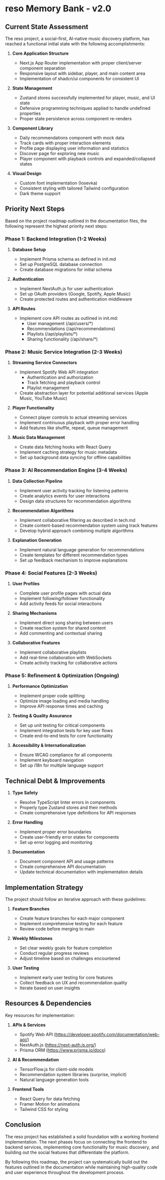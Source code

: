 # reso Memory Bank - v2.0

## Current State Assessment

The reso project, a social-first, AI-native music discovery platform, has reached a functional initial state with the following accomplishments:

1. **Core Application Structure**
   - Next.js App Router implementation with proper client/server component separation
   - Responsive layout with sidebar, player, and main content area
   - Implementation of shadcn/ui components for consistent UI

2. **State Management**
   - Zustand stores successfully implemented for player, music, and UI state
   - Defensive programming techniques applied to handle undefined properties
   - Proper state persistence across component re-renders

3. **Component Library**
   - Daily recommendations component with mock data
   - Track cards with proper interaction elements
   - Profile page displaying user information and statistics
   - Discover page for exploring new music
   - Player component with playback controls and expanded/collapsed states

4. **Visual Design**
   - Custom font implementation (Iosevka)
   - Consistent styling with tailored Tailwind configuration
   - Dark theme support

## Priority Next Steps

Based on the project roadmap outlined in the documentation files, the following represent the highest priority next steps:

### Phase 1: Backend Integration (1-2 Weeks)

1. **Database Setup**
   - Implement Prisma schema as defined in init.md
   - Set up PostgreSQL database connection
   - Create database migrations for initial schema

2. **Authentication**
   - Implement NextAuth.js for user authentication
   - Set up OAuth providers (Google, Spotify, Apple Music)
   - Create protected routes and authentication middleware

3. **API Routes**
   - Implement core API routes as outlined in init.md:
     - User management (/api/users/*)
     - Recommendations (/api/recommendations)
     - Playlists (/api/playlists/*)
     - Sharing functionality (/api/share/*)

### Phase 2: Music Service Integration (2-3 Weeks)

1. **Streaming Service Connectors**
   - Implement Spotify Web API integration
     - Authentication and authorization
     - Track fetching and playback control
     - Playlist management
   - Create abstraction layer for potential additional services (Apple Music, YouTube Music)

2. **Player Functionality**
   - Connect player controls to actual streaming services
   - Implement continuous playback with proper error handling
   - Add features like shuffle, repeat, queue management

3. **Music Data Management**
   - Create data fetching hooks with React Query
   - Implement caching strategy for music metadata
   - Set up background data syncing for offline capabilities

### Phase 3: AI Recommendation Engine (3-4 Weeks)

1. **Data Collection Pipeline**
   - Implement user activity tracking for listening patterns
   - Create analytics events for user interactions
   - Design data structures for recommendation algorithms

2. **Recommendation Algorithms**
   - Implement collaborative filtering as described in tech.md
   - Create content-based recommendation system using track features
   - Develop hybrid approach combining multiple algorithms

3. **Explanation Generation**
   - Implement natural language generation for recommendations
   - Create templates for different recommendation types
   - Set up feedback mechanism to improve explanations

### Phase 4: Social Features (2-3 Weeks)

1. **User Profiles**
   - Complete user profile pages with actual data
   - Implement following/follower functionality
   - Add activity feeds for social interactions

2. **Sharing Mechanisms**
   - Implement direct song sharing between users
   - Create reaction system for shared content
   - Add commenting and contextual sharing

3. **Collaborative Features**
   - Implement collaborative playlists
   - Add real-time collaboration with WebSockets
   - Create activity tracking for collaborative actions

### Phase 5: Refinement & Optimization (Ongoing)

1. **Performance Optimization**
   - Implement proper code splitting
   - Optimize image loading and media handling
   - Improve API response times and caching

2. **Testing & Quality Assurance**
   - Set up unit testing for critical components
   - Implement integration tests for key user flows
   - Create end-to-end tests for core functionality

3. **Accessibility & Internationalization**
   - Ensure WCAG compliance for all components
   - Implement keyboard navigation
   - Set up i18n for multiple language support

## Technical Debt & Improvements

1. **Type Safety**
   - Resolve TypeScript linter errors in components
   - Properly type Zustand stores and their methods
   - Create comprehensive type definitions for API responses

2. **Error Handling**
   - Implement proper error boundaries
   - Create user-friendly error states for components
   - Set up error logging and monitoring

3. **Documentation**
   - Document component API and usage patterns
   - Create comprehensive API documentation
   - Update technical documentation with implementation details

## Implementation Strategy

The project should follow an iterative approach with these guidelines:

1. **Feature Branches**
   - Create feature branches for each major component
   - Implement comprehensive testing for each feature
   - Review code before merging to main

2. **Weekly Milestones**
   - Set clear weekly goals for feature completion
   - Conduct regular progress reviews
   - Adjust timeline based on challenges encountered

3. **User Testing**
   - Implement early user testing for core features
   - Collect feedback on UX and recommendation quality
   - Iterate based on user insights

## Resources & Dependencies

Key resources for implementation:

1. **APIs & Services**
   - Spotify Web API (https://developer.spotify.com/documentation/web-api/)
   - NextAuth.js (https://next-auth.js.org/)
   - Prisma ORM (https://www.prisma.io/docs)

2. **AI & Recommendation**
   - TensorFlow.js for client-side models
   - Recommendation system libraries (surprise, implicit)
   - Natural language generation tools

3. **Frontend Tools**
   - React Query for data fetching
   - Framer Motion for animations
   - Tailwind CSS for styling

## Conclusion

The reso project has established a solid foundation with a working frontend implementation. The next phases focus on connecting the frontend to backend services, implementing core functionality for music discovery, and building out the social features that differentiate the platform.

By following this roadmap, the project can systematically build out the features outlined in the documentation while maintaining high-quality code and user experience throughout the development process. 